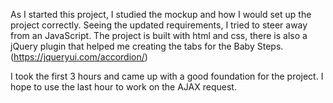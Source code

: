As I started this project, I studied the mockup and how I would set up the project correctly. Seeing the updated requirements, I tried to steer away from an JavaScript. The project is built with html and css, there is also a jQuery plugin that helped me creating the tabs for the Baby Steps. (https://jqueryui.com/accordion/)

I took the first 3 hours and came up with a good foundation for the project. I hope to use the last hour to work on the AJAX request.  